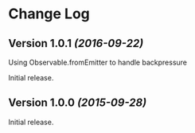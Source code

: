 # Change Log

Version 1.0.1 *(2016-09-22)*
----------------------------
Using Observable.fromEmitter to handle backpressure

Initial release.

Version 1.0.0 *(2015-09-28)*
----------------------------

Initial release.